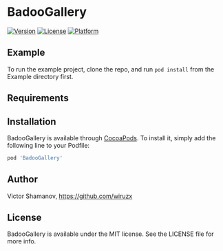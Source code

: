 # BadooGallery

[![Version](https://img.shields.io/cocoapods/v/BadooGallery.svg?style=flat)](https://cocoapods.org/pods/BadooGallery)
[![License](https://img.shields.io/cocoapods/l/BadooGallery.svg?style=flat)](https://cocoapods.org/pods/BadooGallery)
[![Platform](https://img.shields.io/cocoapods/p/BadooGallery.svg?style=flat)](https://cocoapods.org/pods/BadooGallery)

## Example

To run the example project, clone the repo, and run `pod install` from the Example directory first.

## Requirements

## Installation

BadooGallery is available through [CocoaPods](https://cocoapods.org). To install
it, simply add the following line to your Podfile:

```ruby
pod 'BadooGallery'
```

## Author

Victor Shamanov, https://github.com/wiruzx

## License

BadooGallery is available under the MIT license. See the LICENSE file for more info.

